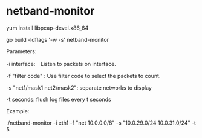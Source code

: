 # netband-monitor
yum install libpcap-devel.x86_64

go build -ldflags '-w -s' netband-monitor

Parameters:

-i interface:　Listen to packets on interface.

-f "filter code" : Use  filter code to select the packets to count.

-s "net1/mask1 net2/mask2": separate networks to display

-t seconds: flush log files every t seconds

Example:

./netband-monitor -i eth1 -f "net 10.0.0.0/8" -s "10.0.29.0/24 10.0.31.0/24" -t 5
